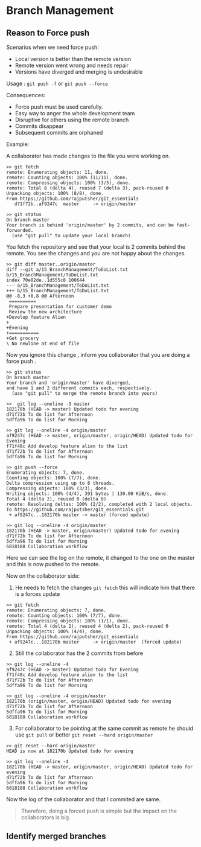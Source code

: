 # Branch Management

## Reason to Force push

Scenarios when we need force push: 

- Local version is better than the remote version
- Remote version went wrong and needs repair
- Versions have diverged and merging is undesirable

Usage : 
`git push -f` or `git push --force`

Consequences:

- Force push must be used carefully.
- Easy way to anger the whole development team
- Disruptive for others using the remote branch
- Commits disappear
- Subsequent commits are orphaned

Example: 

A collaborator has made changes to the file you were working on. 
```
>> git fetch
remote: Enumerating objects: 11, done.
remote: Counting objects: 100% (11/11), done.
remote: Compressing objects: 100% (3/3), done.
remote: Total 8 (delta 4), reused 7 (delta 3), pack-reused 0
Unpacking objects: 100% (8/8), done.
From https://github.com/rajputsher/git_essentials
   d71f72b..af9247c  master     -> origin/master

>> git status
On branch master
Your branch is behind 'origin/master' by 2 commits, and can be fast-forwarded.
  (use "git pull" to update your local branch)
```
You fetch the repository and see that your local is 2 commits behind the remote. You see the changes and you are not happy about the changes.

```
>> git diff master..origin/master
diff --git a/15_BranchManagement/ToDoList.txt b/15_BranchManagement/ToDoList.txt
index 70e82de..1d555c8 100644
--- a/15_BranchManagement/ToDoList.txt
+++ b/15_BranchManagement/ToDoList.txt
@@ -8,3 +8,8 @@ Afternoon
 ==========
 Prepare presentation for customer demo
 Review the new architecture
+Develop feature Alien
+
+Evening
+===========
+Get grocery
\ No newline at end of file
```

Now you ignore this change , inform you collaborator that you are doing a force push .
```
>> git status
On branch master
Your branch and 'origin/master' have diverged,
and have 1 and 2 different commits each, respectively.
  (use "git pull" to merge the remote branch into yours)

>>  git log --oneline -3 master
182170b (HEAD -> master) Updated todo for evening
d71f72b To do list for Afternoon
5dffa96 To do list for Morning

>> git log --oneline -4 origin/master
af9247c (HEAD -> master, origin/master, origin/HEAD) Updated todo for Evening
f71f48c Add develop feature alien to the list
d71f72b To do list for Afternoon
5dffa96 To do list for Morning

>> git push --force
Enumerating objects: 7, done.
Counting objects: 100% (7/7), done.
Delta compression using up to 8 threads.
Compressing objects: 100% (3/3), done.
Writing objects: 100% (4/4), 391 bytes | 130.00 KiB/s, done.
Total 4 (delta 2), reused 0 (delta 0)
remote: Resolving deltas: 100% (2/2), completed with 2 local objects.
To https://github.com/rajputsher/git_essentials.git
 + af9247c...182170b master -> master (forced update)

>> git log --oneline -4 origin/master
182170b (HEAD -> master, origin/master) Updated todo for evening
d71f72b To do list for Afternoon
5dffa96 To do list for Morning
6818188 Collaboration workflow
```
Here we can see the log on the remote, it changed to the one on the master and this is now pushed to the remote.

Now on the collaborator side: 

1. He needs to fetch the changes `git fetch` this will indicate him that there is a forces update

```
>> git fetch
remote: Enumerating objects: 7, done.
remote: Counting objects: 100% (7/7), done.
remote: Compressing objects: 100% (1/1), done.
remote: Total 4 (delta 2), reused 4 (delta 2), pack-reused 0
Unpacking objects: 100% (4/4), done.
From https://github.com/rajputsher/git_essentials
 + af9247c...182170b master     -> origin/master  (forced update)
```

2. Still the collaborator has the 2 commits from before
```
>> git log --oneline -4
af9247c (HEAD -> master) Updated todo for Evening
f71f48c Add develop feature alien to the list
d71f72b To do list for Afternoon
5dffa96 To do list for Morning

>> git log --oneline -4 origin/master
182170b (origin/master, origin/HEAD) Updated todo for evening
d71f72b To do list for Afternoon
5dffa96 To do list for Morning
6818188 Collaboration workflow
```

3. For collaborator to be pointing at the same commit as remote he should use `git pull` or better `git reset --hard origin/master`

```
>> git reset --hard origin/master
HEAD is now at 182170b Updated todo for evening

>> git log --oneline -4
182170b (HEAD -> master, origin/master, origin/HEAD) Updated todo for evening
d71f72b To do list for Afternoon
5dffa96 To do list for Morning
6818188 Collaboration workflow
```

Now the log of the collaborator and that I commited are same.

> Therefore, doing a forced push is simple but the impact on the collaborators is big.


## Identify merged branches

